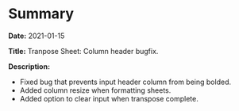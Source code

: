 # Summary

**Date:** 2021-01-15

**Title:** Tranpose Sheet: Column header bugfix.

**Description:**

* Fixed bug that prevents input header column from being bolded.
* Added column resize when formatting sheets.
* Added option to clear input when transpose complete.
